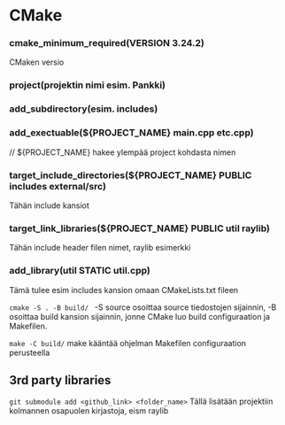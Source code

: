 # CMake

### cmake_minimum_required(VERSION 3.24.2)
CMaken versio

### project(projektin nimi esim. Pankki)

### add_subdirectory(esim. includes)
### add_exectuable(${PROJECT_NAME} main.cpp etc.cpp)
// ${PROJECT_NAME} hakee ylempää project kohdasta nimen

### target_include_directories(${PROJECT_NAME} PUBLIC includes external/src)
Tähän include kansiot

### target_link_libraries(${PROJECT_NAME} PUBLIC util raylib)
Tähän include header filen nimet, raylib esimerkki

### add_library(util STATIC util.cpp)
Tämä tulee esim includes kansion omaan CMakeLists.txt fileen

```cmake -S . -B build/ ```
-S source osoittaa source tiedostojen sijainnin, -B
osoittaa build kansion sijainnin, jonne CMake luo build configuraation ja
Makefilen. 

```make -C build/```
make kääntää ohjelman Makefilen configuraation perusteella

## 3rd party libraries

```git submodule add <github_link> <folder_name>```
Tällä lisätään projektiin kolmannen osapuolen kirjastoja, eism raylib
